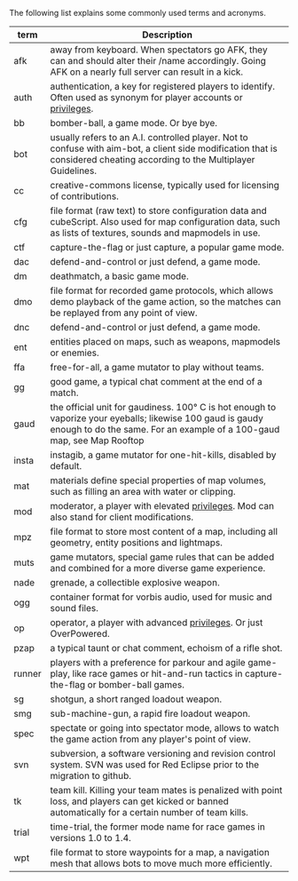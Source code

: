The following list explains some commonly used terms and acronyms.

| term   | Description |
|--------|-------------|
| afk    | away from keyboard. When spectators go AFK, they can and should alter their /name accordingly. Going AFK on a nearly full server can result in a kick. |
| auth   | authentication, a key for registered players to identify. Often used as synonym for player accounts or [privileges](Privileges.md). |
| bb     | bomber-ball, a game mode. Or bye bye. |
| bot    | usually refers to an A.I. controlled player. Not to confuse with aim-bot, a client side modification that is considered cheating according to the Multiplayer Guidelines. |
| cc     | creative-commons license, typically used for licensing of contributions. |
| cfg    | file format (raw text) to store configuration data and cubeScript. Also used for map configuration data, such as lists of textures, sounds and mapmodels in use. |
| ctf    | capture-the-flag or just capture, a popular game mode. |
| dac    | defend-and-control or just defend, a game mode. |
| dm     | deathmatch, a basic game mode. |
| dmo    | file format for recorded game protocols, which allows demo playback of the game action, so the matches can be replayed from any point of view. |
| dnc    | defend-and-control or just defend, a game mode. |
| ent    | entities placed on maps, such as weapons, mapmodels or enemies. |
| ffa    | free-for-all, a game mutator to play without teams. |
| gg     | good game, a typical chat comment at the end of a match. |
| gaud   | the official unit for gaudiness. 100° C is hot enough to vaporize your eyeballs; likewise 100 gaud is gaudy enough to do the same. For an example of a 100-gaud map, see Map Rooftop |
| insta  | instagib, a game mutator for one-hit-kills, disabled by default. |
| mat    | materials define special properties of map volumes, such as filling an area with water or clipping. |
| mod    | moderator, a player with elevated [privileges](Privileges.md). Mod can also stand for client modifications. |
| mpz    | file format to store most content of a map, including all geometry, entity positions and lightmaps. |
| muts   | game mutators, special game rules that can be added and combined for a more diverse game experience. |
| nade   | grenade, a collectible explosive weapon. |
| ogg    | container format for vorbis audio, used for music and sound files. |
| op     | operator, a player with advanced [privileges](Privileges.md). Or just OverPowered. |
| pzap   | a typical taunt or chat comment, echoism of a rifle shot. |
| runner | players with a preference for parkour and agile game-play, like race games or hit-and-run tactics in capture-the-flag or bomber-ball games. |
| sg     | shotgun, a short ranged loadout weapon. |
| smg    | sub-machine-gun, a rapid fire loadout weapon. |
| spec   | spectate or going into spectator mode, allows to watch the game action from any player's point of view. |
| svn    | subversion, a software versioning and revision control system. SVN was used for Red Eclipse prior to the migration to github. |
| tk     | team kill. Killing your team mates is penalized with point loss, and players can get kicked or banned automatically for a certain number of team kills. |
| trial  | time-trial, the former mode name for race games in versions 1.0 to 1.4. |
| wpt    | file format to store waypoints for a map, a navigation mesh that allows bots to move much more efficiently. |
